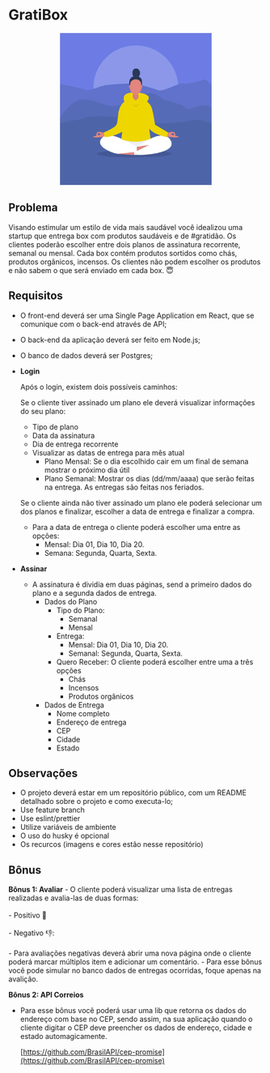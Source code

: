 # GratiBox

<p align="center" >
<img src="https://github.com/driven-exercises/Projeto-GratiBox/blob/a09f21f55810dd55c09230dd88ed027151e81043/image05.webp" width="300" height="300"/>
</p>


## Problema

Visando estimular um estilo de vida mais saudável você idealizou uma startup que entrega box com produtos saudáveis e de #gratidão. Os clientes poderão escolher entre dois planos de assinatura recorrente, semanal ou mensal. Cada box contém produtos sortidos como chás, produtos orgânicos, incensos. Os clientes não podem escolher os produtos e não sabem o que será enviado em cada box. 😇


## Requisitos
- O front-end deverá ser uma Single Page Application em React, que se comunique com o back-end através de API;
- O back-end da aplicação deverá ser feito em Node.js;
- O banco de dados deverá ser Postgres;

- **Login**
    
    Após o login, existem dois possíveis caminhos:
    
    Se o cliente tiver assinado um plano ele deverá visualizar informações do seu plano:
    
    - Tipo de plano
    - Data da assinatura
    - Dia de entrega recorrente
    - Visualizar as datas de entrega para mês atual
        - Plano Mensal: Se o dia escolhido cair em um final de semana mostrar o próximo dia útil
        - Plano Semanal: Mostrar os dias (dd/mm/aaaa) que serão feitas na entrega. As entregas são feitas nos feriados.
    
    Se o cliente ainda não tiver assinado um plano ele poderá selecionar um dos planos e finalizar, escolher a data de entrega e finalizar a compra.
    
    - Para a data de entrega o cliente poderá escolher uma entre as opções:
        - Mensal: Dia 01, Dia 10, Dia 20.
        - Semana: Segunda, Quarta, Sexta.

- **Assinar**
    - A assinatura é dividia em duas páginas, send a primeiro dados do plano e a segunda dados de entrega.
        - Dados do Plano
            - Tipo do Plano:
                - Semanal
                - Mensal
            - Entrega:
                - Mensal: Dia 01, Dia 10, Dia 20.
                - Semanal: Segunda, Quarta, Sexta.
            - Quero Receber: O cliente poderá escolher entre uma a três opções
                - Chás
                - Incensos
                - Produtos orgânicos
        - Dados de Entrega
            - Nome completo
            - Endereço de entrega
            - CEP
            - Cidade
            - Estado



## Observações

- O projeto deverá estar em um repositório público, com um README detalhado sobre o projeto e como executa-lo;
- Use feature branch
- Use eslint/prettier
- Utilize variáveis de ambiente
- O uso do husky é opcional
- Os recurcos (imagens e cores estão nesse repositório)

## Bônus


**Bônus 1: Avaliar**
    - O cliente poderá visualizar uma lista de entregas realizadas e avalia-las de duas formas:
</br></br>
    - Positivo 🙏 </br></br>
    - Negativo 👎: </br>  
    - Para avaliações negativas deverá abrir uma nova página onde o cliente poderá marcar múltiplos item e adicionar um comentário.
    - Para esse bônus você pode simular no banco dados de entregas ocorridas, foque apenas na avalição.


**Bônus 2: API Correios**
- Para esse bônus você poderá usar uma lib que retorna os dados do endereço com base no CEP, sendo assim, na sua aplicação quando o cliente digitar o CEP deve preencher os dados de endereço, cidade e estado automagicamente.
    
    [https://github.com/BrasilAPI/cep-promise](https://github.com/BrasilAPI/cep-promise)
